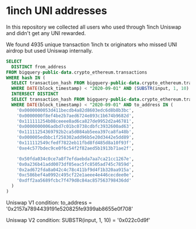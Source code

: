 # 1inch UNI addresses
In this repository we collected all users who used through 1inch Uniswap and didn't get any UNI rewarded.

We found 4935 unique transaction 1inch tx originators who missed UNI airdrop but used Uniswap internally.

```sql
SELECT 
  DISTINCT from_address
FROM bigquery-public-data.crypto_ethereum.transactions
WHERE hash IN (
  SELECT transaction_hash FROM bigquery-public-data.crypto_ethereum.traces
  WHERE DATE(block_timestamp) < "2020-09-01" AND (SUBSTR(input, 1, 10) = '0x022c0d9f' OR to_address = '0x2157a7894439191e520825fe9399ab8655e0f708')
  INTERSECT DISTINCT
  SELECT transaction_hash FROM bigquery-public-data.crypto_ethereum.traces
  WHERE DATE(block_timestamp) < "2020-09-01" AND to_address IN (
    '0x0000000053d411becdb4a82d8603edc6d8b8b3bc',
    '0x0000000f8ef4be2b7aed6724e893c1b674b9682d',
    '0x111111254b08ceeee8ad6ca827de9952d2a46781',
    '0x0000000006adbd7c01bc0738cdbfc3932600ad63',
    '0x11111254369792b2ca5d084ab5eea397ca8fa48b',
    '0x000005edbbc1f258302add96b5e20d3442e5dd89',
    '0x111112549cfedf7822eb11fbd8fd485d8a10f93f',
    '0xe4c577bdec9ce0f6c54f2f82aed5b1913b71ae2f',

    '0x50fda034c0ce7a8f7efdaebda7aa7ca21cc1267e',
    '0x0a236b41add0073df05eac5fc8505ad745c7859d',
    '0x2ad672fda8a042c4c78c411bf9d4f1b320aa915a',
    '0xc586bef4a0992c495cf22e1aeee4e446cecdee0e',
    '0xdff2aa5689fcbc7f479d8c84ac857563798436dd'
  )
)
```
Uniswap V1 condition: to_address = '0x2157a7894439191e520825fe9399ab8655e0f708'

Uniswap V2 condition: SUBSTR(input, 1, 10) = '0x022c0d9f'
